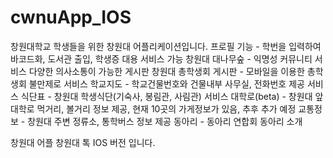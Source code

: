 # cwnuApp_IOS

창원대학교 학생들을 위한 창원대 어플리케이션입니다.
프로필 기능 - 학번을 입력하여 바코드화, 도서관 출입, 학생증 대용 서비스 가능
창원대 대나무숲 - 익명성 커뮤니티 서비스 다양한 의사소통이 가능한 게시판
창원대 총학생회 게시판 - 모바일을 이용한 총학생회 불만제로 서비스
학교지도 - 학교건물번호와 건물내부 사무실, 전화번호 제공 서비스
식단표 - 창원대 학생식단(기숙사, 봉림관, 사림관) 서비스
대학로(beta) - 창원대 앞 대학로 먹거리, 볼거리 정보 제공, 현재 10곳의 가게정보가 있음, 추후 추가 예정
교통정보 - 창원대 주변 정류소, 통학버스 정보 제공
동아리 - 동아리 연합회 동아리 소개

창원대 어플 창원대 톡 IOS 버전 입니다.
